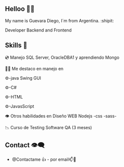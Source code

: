 ## Helloo :wave::wave:
My name is Guevara Diego, I´m from Argentina. :shipit:

Developer Backend and Frontend

## Skills :speech_balloon:

:cd: Manejo SQL Server, OracleDBA1 y aprendiendo Mongo

:technologist: Me destaco en manejo en

:gear:-java Swing GUI

:gear:-C#

:gear:-HTML

:gear:-JavasScript

:eye: Otros habilidades en Diseño WEB Nodejs -css -sass-

:chart_with_downwards_trend: Curso de Testing Software QA (3 meses)

## Contact :eye_speech_bubble:
- @Contactame :+1: - por email📫:call_me_hand:


<!---
Diebut/Diebut is a ✨ special ✨ repository because its `README.md` (this file) appears on your GitHub profile.
You can click the Preview link to take a look at your changes.
--->
